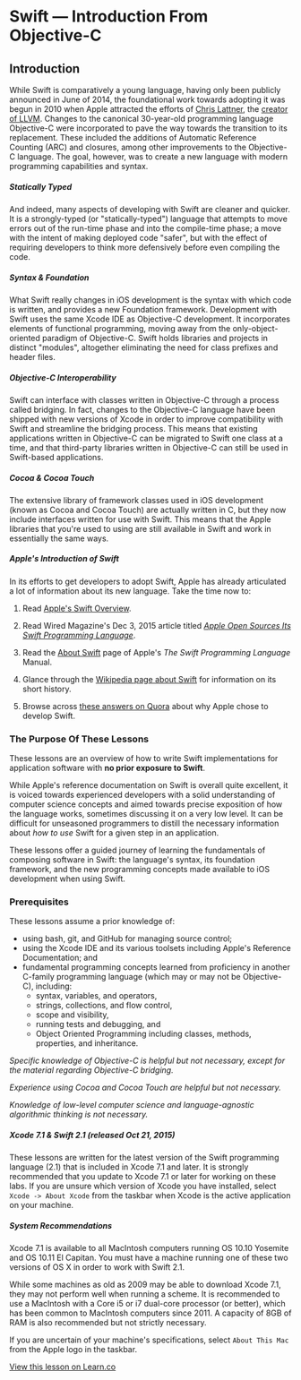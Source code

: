# Swift — Introduction From Objective-C

## Introduction

While Swift is comparatively a young language, having only been publicly announced in June of 2014, the foundational work towards adopting it was begun in 2010 when Apple attracted the efforts of [Chris Lattner](https://en.wikipedia.org/wiki/Chris_Lattner), the [creator of LLVM](http://nondot.org/sabre/). Changes to the canonical 30-year-old programming language Objective-C were incorporated to pave the way towards the transition to its replacement. These included the additions of Automatic Reference Counting (ARC) and closures, among other improvements to the Objective-C language. The goal, however, was to create a new language with modern programming capabilities and syntax. 

##### Statically Typed

And indeed, many aspects of developing with Swift are cleaner and quicker. It is a strongly-typed (or "statically-typed") language that attempts to move errors out of the run-time phase and into the compile-time phase; a move with the intent of making deployed code "safer", but with the effect of requiring developers to think more defensively before even compiling the code.

##### Syntax & Foundation

What Swift really changes in iOS development is the syntax with which code is written, and provides a new Foundation framework. Development with Swift uses the same Xcode IDE as Objective-C development. It incorporates elements of functional programming, moving away from the only-object-oriented paradigm of Objective-C. Swift holds libraries and projects in distinct "modules", altogether eliminating the need for class prefixes and header files.

##### Objective-C Interoperability

Swift can interface with classes written in Objective-C through a process called bridging. In fact, changes to the Objective-C language have been shipped with new versions of Xcode in order to improve compatibility with Swift and streamline the bridging process. This means that existing applications written in Objective-C can be migrated to Swift one class at a time, and that third-party libraries written in Objective-C can still be used in Swift-based applications.

##### Cocoa & Cocoa Touch

The extensive library of framework classes used in iOS development (known as Cocoa and Cocoa Touch) are actually written in C, but they now include interfaces written for use with Swift. This means that the Apple libraries that you're used to using are still available in Swift and work in essentially the same ways.

##### Apple's Introduction of Swift

In its efforts to get developers to adopt Swift, Apple has already articulated a lot of information about its new language. Take the time now to:

1. Read [Apple's Swift Overview](https://developer.apple.com/swift/).

2. Read Wired Magazine's Dec 3, 2015 article titled [*Apple Open Sources Its Swift Programming Language*](http://www.wired.com/2015/12/apple-open-sources-its-swift-programming-language/).

3. Read the [About Swift](https://developer.apple.com/library/prerelease/ios/documentation/Swift/Conceptual/Swift_Programming_Language/index.html#//apple_ref/doc/uid/TP40014097-CH3-ID0) page of Apple's *The Swift Programming Language* Manual.

4. Glance through the [Wikipedia page about Swift](https://en.wikipedia.org/wiki/Swift_(programming_language)) for information on its short history.

5. Browse across [these answers on Quora](https://www.quora.com/Why-would-Apple-introduce-new-programming-languages-e-g-Swift-instead-of-embracing-an-existing-one) about why Apple chose to develop Swift.

### The Purpose Of These Lessons

These lessons are an overview of how to write Swift implementations for application software with **no prior exposure to Swift**. 

While Apple's reference documentation on Swift is overall quite excellent, it is voiced towards experienced developers with a solid understanding of computer science concepts and aimed towards precise exposition of how the language works, sometimes discussing it on a very low level. It can be difficult for unseasoned programmers to distill the necessary information about *how to use* Swift for a given step in an application.

These lessons offer a guided journey of learning the fundamentals of composing software in Swift: the language's syntax, its foundation framework, and the new programming concepts made available to iOS development when using Swift.

### Prerequisites

These lessons assume a prior knowledge of:

  * using bash, git, and GitHub for managing source control; 
  * using the Xcode IDE and its various toolsets including Apple's Reference Documentation; and
  * fundamental programming concepts learned from proficiency in another C-family programming language (which may or may not be Objective-C), including:
     * syntax, variables, and operators,
     * strings, collections, and flow control,
     * scope and visibility,
     * running tests and debugging, and
     * Object Oriented Programming including classes, methods, properties, and inheritance.

*Specific knowledge of Objective-C is helpful but not necessary, except for the material regarding Objective-C bridging.* 

*Experience using Cocoa and Cocoa Touch are helpful but not necessary.*

*Knowledge of low-level computer science and language-agnostic algorithmic thinking is not necessary.*

##### Xcode 7.1 & Swift 2.1 (released Oct 21, 2015)

These lessons are written for the latest version of the Swift programming language (2.1) that is included in Xcode 7.1 and later. It is strongly recommended that you update to Xcode 7.1 or later for working on these labs. If you are unsure which version of Xcode you have installed, select `Xcode -> About Xcode` from the taskbar when Xcode is the active application on your machine.

##### System Recommendations

Xcode 7.1 is available to all MacIntosh computers running OS 10.10 Yosemite and OS 10.11 El Capitan. You must have a machine running one of these two versions of OS X in order to work with Swift 2.1.

While some machines as old as 2009 may be able to download Xcode 7.1, they may not perform well when running a scheme. It is recommended to use a MacIntosh with a Core i5 or i7 dual-core processor (or better), which has been common to MacIntosh computers since 2011. A capacity of 8GB of RAM is also recommended but not strictly necessary.

If you are uncertain of your machine's specifications, select `About This Mac` from the Apple logo in the taskbar.




<a href='https://learn.co/lessons/swift-intro-from-objc' data-visibility='hidden'>View this lesson on Learn.co</a>
